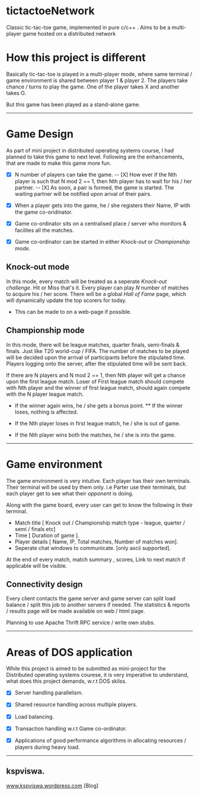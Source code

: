 tictactoeNetwork
================

Classic tic-tac-toe game, implemented in pure c/c++ . Aims to be a multi-player game hosted on a distributed network

How this project is different
=============================

Basically tic-tac-toe is played in a multi-player mode, where same terminal / game environment is shared between
player 1 & player 2. The players take chance / turns to play the game. One of the player takes X and another takes O.

But this game has been played as a stand-alone game.

---

Game Design
==========

As part of mini project in distributed operating systems course, I had planned to take this game to next level.
Following are the enhancements, that are made to make this game more fun.

- [X] N number of players can take the game.
-- [X] How ever if the Nth player is such that N mod 2 == 1, then Nth player has to wait for his / her partner.
-- [X] As soon, a pair is formed, the game is started. The waiting partner will be notified upon arival of their pairs.

- [X] When a player gets into the game, he / she registers their Name, IP with the game co-oridinator.
- [X] Game co-ordinator sits on a centralised place / server who monitors & facilites all the matches.

- [X] Game co-ordinator can be started in either *Knock-out* or *Championship mode*.

Knock-out mode
-------------

In this mode, every match will be treated as a seperate *Knock-out challenge*. Hit or Miss that's it.
Every player can play _N_ number of matches to acquire his / her score.
There will be a global *Hall of Fame* page, which will dynamically update the top scorers for today.
* This can be made to on a web-page if possible.

Championship mode
-----------------

In this mode, there will be league matches, quarter finals, semi-finals & finals. Just like T20 world-cup / FIFA.
The number of matches to be played will be decided upon the arrival of participants before the stipulated time.
Players logging onto the server, after the stipulated time will be sent back.

If there are N players and N mod 2 == 1, then Nth player will get a chance upon the first league match.
Loser of First league match should compete with Nth player and the winner of first league match, should again compete with the
N player league match.
* If the winner again wins, he / she gets a bonus point.
** If the winner loses, nothing is affected.

* If the Nth player loses in first league match, he / she is out of game.
* If the Nth player wins both the matches, he / she is into the game.

---

Game environment
================

The game environment is very intutive. Each player has their own terminals.
Their terminal will be used by them only. i.e Parter use their terminals, but each player get to see what their *opponent* is doing.

Along with the game board, every user can get to know the following in their terminal.

* Match title [ Knock out / Championship match type - league, quarter / semi / finals etc]
* Time [ Duration of game ].
* Player details [ Name, IP, Total matches, Number of matches won].
* Seperate chat windows to communicate. [only ascii supported].

At the end of every match, match summary , scores, Link to next match if applicable will be visible.

Connectivity design
-------------------

Every client contacts the game server and game server can split load balance / split this job to another servers if needed.
The statistics & reports / results page will be made available on web / html page.

Planning to use Apache Thrift RPC service / write own stubs.

---

Areas of DOS application
========================

While this project is aimed to be submitted as mini-project for the Distributed operating systems courese,
it is very imperative to understand, what does this project demands, w.r.t DOS skilss.

- [X] Server handling parallelism.
- [X] Shared resource handling across multiple players.
- [X] Load balancing.
- [X] Transaction handling w.r.t Game co-ordinator.
- [X] Applications of good performance algorithms in allocating resources / players during heavy load.


---

kspviswa.
---------
www.kspviswa.wordpress.com [Blog]
